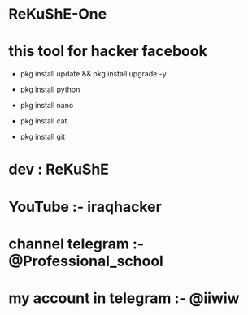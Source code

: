 # ReKuShE-One
# this tool for hacker facebook



* pkg install update && pkg install upgrade -y

* pkg install python

* pkg install nano

* pkg install cat

* pkg install git




# dev : ReKuShE

# YouTube :- iraqhacker

# channel telegram :-@Professional_school

# my account in telegram :- @iiwiw
